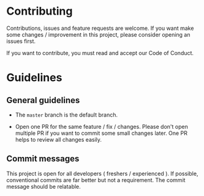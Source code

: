 # Contributing

Contributions, issues and feature requests are welcome. If you want make some changes / improvement in this project, please consider opening an issues first.

If you want to contribute, you must read and accept our Code of Conduct.

# Guidelines

## General guidelines

- The `master` branch is the default branch.

- Open one PR for the same feature / fix / changes. Please don't open multiple PR if you want to commit some small changes later. One PR helps to review all changes easily.

## Commit messages

This project is open for all developers ( freshers / experienced ). If possible, conventional commits are far better but not a requirement. The commit message should be relatable.
